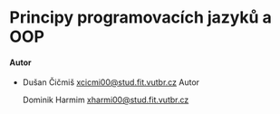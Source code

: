 # Principy programovacích jazyků a OOP

#### Autor
- Dušan Čičmiš <xcicmi00@stud.fit.vutbr.cz>
Autor

    Dominik Harmim xharmi00@stud.fit.vutbr.cz
